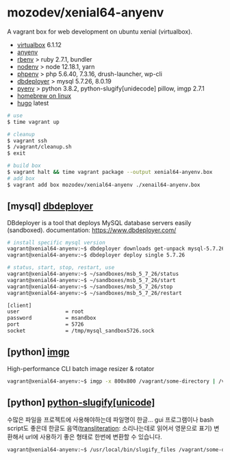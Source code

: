 # mozodev/xenial64-anyenv

A vagrant box for web development on ubuntu xenial (virtualbox).

- [virtualbox](https://virtualbox.org) 6.1.12
- [anyenv](https://github.com/anyenv/anyenv)
- [rbenv](https://github.com/rbenv/rbenv) > ruby 2.7.1, bundler
- [nodenv](https://github.com/nodenv/nodenv) > node 12.18.1, yarn
- [phpenv](https://github.com/phpenv/phpenv) > php 5.6.40, 7.3.16, drush-launcher, wp-cli
- [dbdeployer](https://github.com/datacharmer/dbdeployer) > mysql 5.7.26, 8.0.19
- [pyenv](https://github.com/pyenv/pyenv) > python 3.8.2, python-slugify[unidecode] pillow, imgp 2.7.1
- [homebrew on linux](https://docs.brew.sh/Homebrew-on-Linux)
- [hugo](https://github.com/gohugoio/hugo) latest

```zsh
# use
$ time vagrant up

# cleanup 
$ vagrant ssh
$ /vagrant/cleanup.sh
$ exit

# build box
$ vagrant halt && time vagrant package --output xenial64-anyenv.box
# add box
$ vagrant add box mozodev/xenial64-anyenv ./xenail64-anyenv.box
```

## [mysql] [dbdeployer](https://github.com/datacharmer/dbdeployer/)

DBdeployer is a tool that deploys MySQL database servers easily (sandboxed).
documentation: <https://www.dbdeployer.com/>

```bash
# install specific mysql version
vagrant@xenial64-anyenv:~$ dbdeployer downloads get-unpack mysql-5.7.26.tar.xz --delete-after-unpack
vagrant@xenial64-anyenv:~$ dbdeployer deploy single 5.7.26

# status, start, stop, restart, use
vagrant@xenial64-anyenv:~$ ~/sandboxes/msb_5_7_26/status
vagrant@xenial64-anyenv:~$ ~/sandboxes/msb_5_7_26/start
vagrant@xenial64-anyenv:~$ ~/sandboxes/msb_5_7_26/stop
vagrant@xenial64-anyenv:~$ ~/sandboxes/msb_5_7_26/restart

[client]
user               = root
password           = msandbox
port               = 5726
socket             = /tmp/mysql_sandbox5726.sock
```

## [python] [imgp](https://github.com/jarun/imgp)

High-performance CLI batch image resizer & rotator

```bash
vagrant@xenial64-anyenv:~$ imgp -x 800x800 /vagrant/some-directory | /vagrant/some-file.jpg
```

## [python] [python-slugify[unicode]](https://github.com/un33k/python-slugify)

수많은 파일을 프로젝트에 사용해야하는데 파일명이 한글... gui 프로그램이나 bash script도 좋은데 한글도 
음역([transliteration](https://www.dictionary.com/browse/transliteration#): 소리나는데로 읽어서 영문으로 표기) 변환해서
url에 사용하기 좋은 형태로 한번에 변환할 수 있습니다.

```bash
vagrant@xenial64-anyenv:~$ /usr/local/bin/slugify_files /vagrant/some-directory
```
